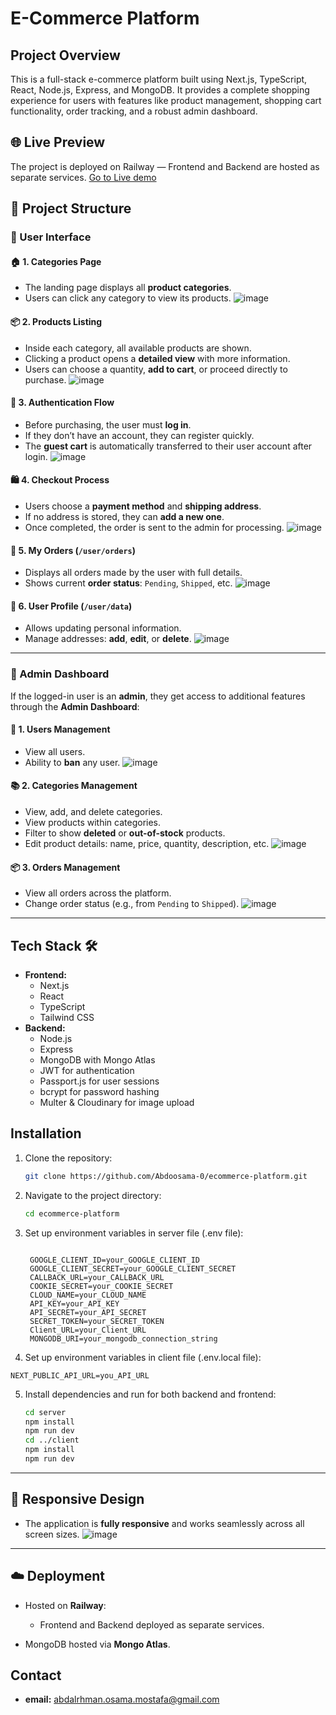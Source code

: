 # E-Commerce Platform

## Project Overview

This is a full-stack e-commerce platform built using Next.js, TypeScript, React, Node.js, Express, and MongoDB. It provides a complete shopping experience for users with features like product management, shopping cart functionality, order tracking, and a robust admin dashboard.

## 🌐 Live Preview
The project is deployed on Railway — Frontend and Backend are hosted as separate services.
[Go to Live demo](https://calm-imagination-production.up.railway.app/)


## 📂 Project Structure

### 🔸 User Interface

#### 🏠 1. Categories Page

* The landing page displays all **product categories**.
* Users can click any category to view its products.
  ![image]([path-to-categories-image](https://i.postimg.cc/QC6FvzYC/Screenshot-2025-06-14-191218.png))

#### 📦 2. Products Listing

* Inside each category, all available products are shown.
* Clicking a product opens a **detailed view** with more information.
* Users can choose a quantity, **add to cart**, or proceed directly to purchase.
  ![image](path-to-product-details-image)

#### 🔐 3. Authentication Flow

* Before purchasing, the user must **log in**.
* If they don’t have an account, they can register quickly.
* The **guest cart** is automatically transferred to their user account after login.
  ![image](path-to-login-image)

#### 🛍️ 4. Checkout Process

* Users choose a **payment method** and **shipping address**.
* If no address is stored, they can **add a new one**.
* Once completed, the order is sent to the admin for processing.
  ![image](path-to-checkout-image)

#### 📃 5. My Orders (`/user/orders`)

* Displays all orders made by the user with full details.
* Shows current **order status**: `Pending`, `Shipped`, etc.
  ![image](path-to-user-orders-image)

#### 👤 6. User Profile (`/user/data`)

* Allows updating personal information.
* Manage addresses: **add**, **edit**, or **delete**.
  ![image](path-to-user-profile-image)

---

### 🔸 Admin Dashboard

If the logged-in user is an **admin**, they get access to additional features through the **Admin Dashboard**:

#### 👥 1. Users Management

* View all users.
* Ability to **ban** any user.
  ![image](path-to-users-management-image)

#### 📚 2. Categories Management

* View, add, and delete categories.
* View products within categories.
* Filter to show **deleted** or **out-of-stock** products.
* Edit product details: name, price, quantity, description, etc.
  ![image](path-to-categories-admin-image)

#### 📦 3. Orders Management

* View all orders across the platform.
* Change order status (e.g., from `Pending` to `Shipped`).
  ![image](path-to-orders-admin-image)

---
## Tech Stack 🛠️ 

* **Frontend:**
  * Next.js
  * React
  * TypeScript
  * Tailwind CSS
* **Backend:**
  * Node.js
  * Express
  * MongoDB with Mongo Atlas
  * JWT for authentication
  * Passport.js for user sessions
  * bcrypt for password hashing
  * Multer & Cloudinary for image upload


## Installation

1. Clone the repository:

   ```bash
   git clone https://github.com/Abdoosama-0/ecommerce-platform.git
   ```

2. Navigate to the project directory:

   ```bash
   cd ecommerce-platform
   ```

3. Set up environment variables in server file (.env file):

   ```
   
    GOOGLE_CLIENT_ID=your_GOOGLE_CLIENT_ID
    GOOGLE_CLIENT_SECRET=your_GOOGLE_CLIENT_SECRET
    CALLBACK_URL=your_CALLBACK_URL
    COOKIE_SECRET=your_COOKIE_SECRET
    CLOUD_NAME=your_CLOUD_NAME
    API_KEY=your_API_KEY
    API_SECRET=your_API_SECRET
    SECRET_TOKEN=your_SECRET_TOKEN
    Client_URL=your_Client_URL
    MONGODB_URI=your_mongodb_connection_string
   ```

4. Set up environment variables in client file (.env.local file):

  ```
  NEXT_PUBLIC_API_URL=you_API_URL
  ```


5. Install dependencies and run for both backend and frontend:

   ```bash
   cd server
   npm install
   npm run dev
   cd ../client
   npm install
   npm run dev
   ```
---

## 📱 Responsive Design

* The application is **fully responsive** and works seamlessly across all screen sizes.
  ![image](path-to-responsive-image)

---

## ☁️ Deployment

* Hosted on **Railway**:

  * Frontend and Backend deployed as separate services.
* MongoDB hosted via **Mongo Atlas**.

## Contact

* **email:** abdalrhman.osama.mostafa@gmail.com
